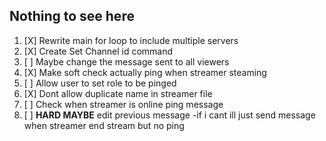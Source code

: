 ## Nothing to see here

 1. [X] Rewrite main for loop to include multiple servers
 2. [X] Create Set Channel id command
 3. [ ] Maybe change the message sent to all viewers
 4. [X] Make soft check actually ping when streamer steaming
 5. [ ] Allow user to set role to be pinged
 6. [X] Dont allow duplicate name in streamer file
 7. [ ] Check when streamer is online ping message
 8. [ ] **HARD MAYBE** edit previous message
		-if i cant ill just send message when streamer end stream but no ping
